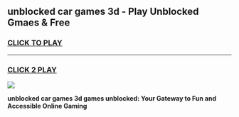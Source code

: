 
## unblocked car games 3d - Play Unblocked Gmaes & Free
<h3>
<a href="https://news.freeplayer.one?title=unblocked_car_games_3d&ref=23F">CLICK TO PLAY</a></h3>
<hr>

<h3>
<a href="https://news.freeplayer.one?title=unblocked_car_games_3d&ref=23F">CLICK 2 PLAY</a>
  
</h3>

<a href="https://news.freeplayer.one?title=unblocked_car_games_3d&ref=23F/"><img src="https://clearcache.store/games.png"></a>


**unblocked car games 3d games unblocked: Your Gateway to Fun and Accessible Online Gaming**
